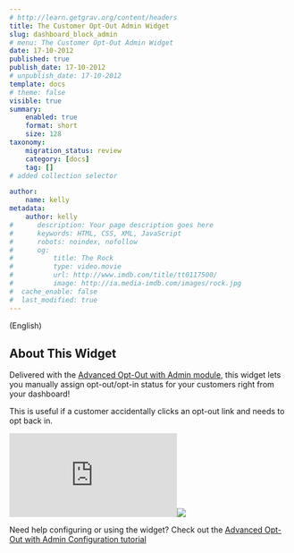 ```yaml
---
# http://learn.getgrav.org/content/headers
title: The Customer Opt-Out Admin Widget
slug: dashboard_block_admin
# menu: The Customer Opt-Out Admin Widget
date: 17-10-2012
published: true
publish_date: 17-10-2012
# unpublish_date: 17-10-2012
template: docs
# theme: false
visible: true
summary:
    enabled: true
    format: short
    size: 128
taxonomy:
    migration_status: review
    category: [docs]
    tag: []
# added collection selector

author:
    name: kelly
metadata:
    author: kelly
#      description: Your page description goes here
#      keywords: HTML, CSS, XML, JavaScript
#      robots: noindex, nofollow
#      og:
#          title: The Rock
#          type: video.movie
#          url: http://www.imdb.com/title/tt0117500/
#          image: http://ia.media-imdb.com/images/rock.jpg
#  cache_enable: false
#  last_modified: true
---
```


(English)

## About This Widget

Delivered with the [Advanced Opt-Out with Admin module,](/documentation/configbeez/config_block_admin/) this widget lets you manually assign opt-out/opt-in status for your customers right from your dashboard!

This is useful if a customer accidentally clicks an opt-out link and needs to opt back in.

[![](http://localhost/wordpress_mailbeez_EOL/wp-content/themes/awake/lib/scripts/timthumb/thumb.php?src=http://www.mailbeez.com/images/doc/configbeez/config_block_admin/widget_install5.png&w=270&h=94&zc=1&q=100 "Customer Opt-Out Admin Widget")](http://www.mailbeez.com/images/doc/configbeez/config_block_admin/widget_install5.png "Customer Opt-Out Admin Widget")![](http://localhost/wordpress_mailbeez_EOL/wp-content/themes/awake/images/shortcodes/image_shadow.png)

Need help configuring or using the widget? Check out the [Advanced Opt-Out with Admin Configuration tutorial](/documentation/tutorials/configbeez-tutorials/advanced-opt-out-with-admin-configuration-tutorial/)

